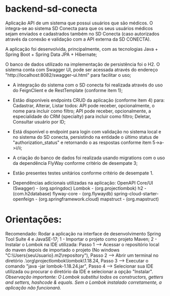 # backend-sd-conecta

Aplicação API de um sistema que possui usuários que são médicos. O integra-se ao sistema SD Conecta para que os seus usuários médicos sejam enviados e cadastrados também no SD Conecta (caso autorizados através da conexão e validação com a API externa da SD CONECTA).

A aplicação foi desenvolvida, principalmente, com as tecnologias Java + Spring Boot + Spring Data JPA + Hibernate;

O banco de dados utilizado na implementação de persistência foi o H2.
O sistema conta com Swagger UI, pode ser acessada através do endereço "http://localhost:8082/swagger-ui.html" para facilitar o uso;

- A integração do sistema com o SD conecta foi realizada através do uso do FeignClient e de RestTemplate (conforme item 1);
- Estão disponíveis endpoints CRUD da aplicação (conforme item 4) para: 
Cadastrar,
Alterar,
Listar todos:
API pode receber, opcionalmente, o nome para incluir como filtro;
API pode receber, opcionalmente, a especialidade do CRM (specialty) para incluir como filtro;
Deletar,
Consultar usuário por ID;

- Está disponível o endpoint para login com validação no sistema local e no sistema do SD conecta, persistindo na entidade o último status de "authorization_status" e retornando o as respostas conforme item 5->a->i/ii;
- A criação do banco de dados foi realizada usando migrations com o uso da dependência FlyWay conforme critério de desempate 3;
- Estão presentes testes unitários conforme critério de desempate 1.

- Dependências adicionais utilizadas na aplicação:
OpenAPI Core/UI (Swagger) - (org.springdoc)
Lombok - (org.projectlombok)
h2 - (com.h2database)
flyway-core  - (org.flywaydb)
spring-cloud-starter-openfeign - (org.springframework.cloud)
mapstruct - (org.mapstruct)

# Orientações:

Recomendado: Rodar a aplicação na interface de desenvolvimento Spring Tool Suíte 4 e JavaSE-17;
1 - Importar o projeto como projeto Maven;
2 - Instalar o Lombok na IDE utilizada:
Passo 1 --> Acessar o repositório local do maven depois de importado o projeto (No windows "C:\Users\{seuUsuario}\.m2\repository"),
Passo 2 --> Abrir um terminal no diretório .\org\projectlombok\lombok\1.18.24,
Passo 3 --> Executar o comando "java -jar lombok-1.18.24.jar",
Passo 4 --> Selecionar sua IDE utilizada ou procurar o diretório da IDE e selecionar a opção "Instalar".
*Observação importante: O Lombok substitui todos os constructors, getters and setters, hashcode & equals. Sem o Lombok instalado corretamente, a aplicação não funcionará.*
